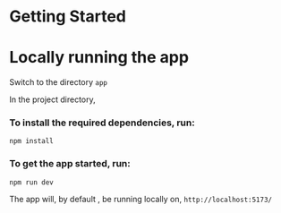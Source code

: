 # Getting Started
# Locally running the app

Switch to the directory `app`

In the project directory,

### To install the required dependencies, run:
`npm install`

### To get the app started, run:
`npm run dev` 

The app will, by default , be running locally on, `http://localhost:5173/`

